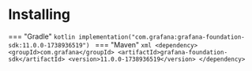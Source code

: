 # Installing

=== "Gradle"
    ```kotlin
    implementation("com.grafana:grafana-foundation-sdk:11.0.0-1738936519")
    ```
=== "Maven"
    ```xml
    <dependency>
        <groupId>com.grafana</groupId>
        <artifactId>grafana-foundation-sdk</artifactId>
        <version>11.0.0-1738936519</version>
    </dependency>
    ```
